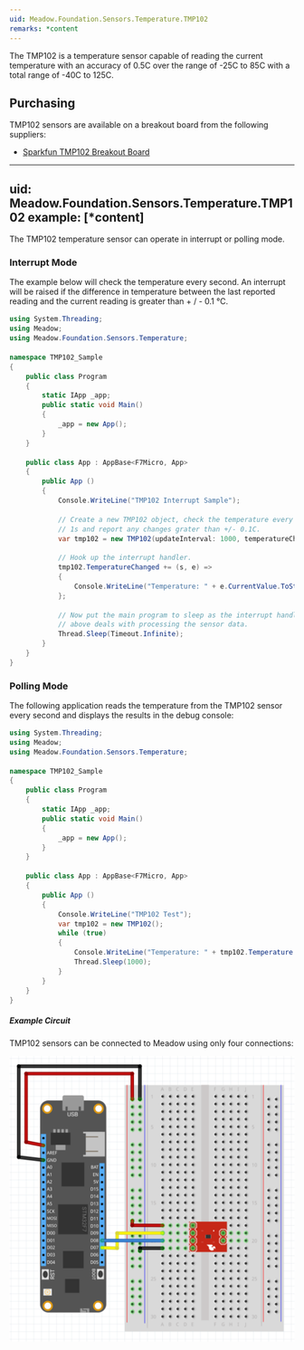 ```yaml
---
uid: Meadow.Foundation.Sensors.Temperature.TMP102
remarks: *content
---
```


The TMP102 is a temperature sensor capable of reading the current temperature with an accuracy of 0.5C over the range of -25C to 85C with a total range of -40C to 125C.

## Purchasing

TMP102 sensors are available on a breakout board from the following suppliers:

* [Sparkfun TMP102 Breakout Board](https://www.sparkfun.com/products/13314)

---
uid: Meadow.Foundation.Sensors.Temperature.TMP102
example: [*content]
---

The TMP102 temperature sensor can operate in interrupt or polling mode.

### Interrupt Mode

The example below will check the temperature every second.  An interrupt will be raised if the difference in temperature between the last reported reading and the current reading is greater than + / - 0.1 &deg;C.

```csharp
using System.Threading;
using Meadow;
using Meadow.Foundation.Sensors.Temperature;

namespace TMP102_Sample
{
    public class Program
    {
        static IApp _app; 
        public static void Main()
        {
            _app = new App();
        }
    }
    
    public class App : AppBase<F7Micro, App>
    {
        public App ()
        {
            Console.WriteLine("TMP102 Interrupt Sample");

            // Create a new TMP102 object, check the temperature every
            // 1s and report any changes grater than +/- 0.1C.
            var tmp102 = new TMP102(updateInterval: 1000, temperatureChangeNotificationThreshold: 0.1F);

            // Hook up the interrupt handler.
            tmp102.TemperatureChanged += (s, e) =>
            {
                Console.WriteLine("Temperature: " + e.CurrentValue.ToString("f2"));
            };

            // Now put the main program to sleep as the interrupt handler
            // above deals with processing the sensor data.
            Thread.Sleep(Timeout.Infinite);
        }
    }
}
```

### Polling Mode

The following application reads the temperature from the TMP102 sensor every second and displays the results in the debug console:

```csharp
using System.Threading;
using Meadow;
using Meadow.Foundation.Sensors.Temperature;

namespace TMP102_Sample
{
    public class Program
    {
        static IApp _app; 
        public static void Main()
        {
            _app = new App();
        }
    }
    
    public class App : AppBase<F7Micro, App>
    {
        public App ()
        {
            Console.WriteLine("TMP102 Test");
            var tmp102 = new TMP102();
            while (true)
            {
                Console.WriteLine("Temperature: " + tmp102.Temperature.ToString("f2"));
                Thread.Sleep(1000);
            }
        }
    }
}
```

##### Example Circuit

TMP102 sensors can be connected to Meadow using only four connections:

![](/API_Assets/Meadow.Foundation.Sensors.Temperature.TMP102/TMP102.svg)